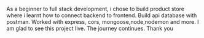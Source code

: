 As a beginner to full stack development, i chose to build product store where i learnt how to connect backend to frontend.
Build api database with postman. Worked with express, cors, mongoose,node,nodemon and more. I am glad to see this project live.
The journey continues. Thank you
